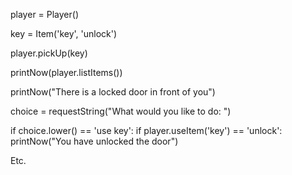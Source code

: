 player = Player()

key = Item('key', 'unlock')

player.pickUp(key)

printNow(player.listItems())

printNow("There is a locked door in front of you")

choice = requestString("What would you like to do: ")

if choice.lower() == 'use key':
    if player.useItem('key') == 'unlock':
        printNow("You have unlocked the door")

Etc.

